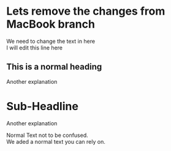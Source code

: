 # Lets remove the changes from MacBook branch
We need to change the text in here  
I will edit this line here

## This is a normal heading
Another explanation

# Sub-Headline 
Another explanation

Normal Text not to be confused.  
We aded a normal text you can rely on.
